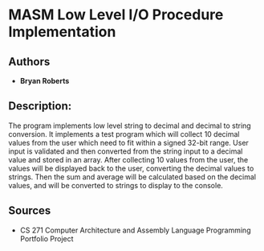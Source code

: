 # MASM Low Level I/O Procedure Implementation

## Authors

* **Bryan Roberts**

## Description: 

The program implements low level string to decimal and decimal to string conversion.  It implements a test program which will collect 10 decimal values from the user which need to fit within a signed 32-bit range.  User input is validated and then converted from the string input to a decimal value and stored in an array.  After collecting 10 values from the user, the values will be displayed back to the user, converting the decimal values to strings.  Then the sum and average will be calculated based on the decimal values, and will be converted to strings to display to the console.

## Sources

* CS 271   Computer Architecture and Assembly Language Programming Portfolio Project
